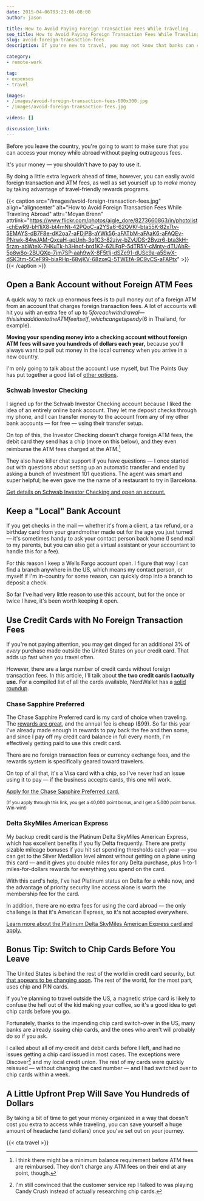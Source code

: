 ```yaml
---
date: 2015-04-06T03:23:06-08:00
author: jason

title: How to Avoid Paying Foreign Transaction Fees While Traveling
seo_title: How to Avoid Paying Foreign Transaction Fees While Traveling
slug: avoid-foreign-transaction-fees
description: If you're new to travel, you may not know that banks can charge fees for using your money outside the United States. They can. And those fees add up fast.

category:
- remote-work

tag:
- expenses
- travel

images:
- /images/avoid-foreign-transaction-fees-600x300.jpg
- /images/avoid-foreign-transaction-fees.jpg

videos: []

discussion_link:
---
```

Before you leave the country, you're going to want to make sure that you can access your money while abroad without paying outrageous fees.

It's your money — you shouldn't have to pay to use it.

By doing a little extra legwork ahead of time, however, you can easily avoid foreign transaction and ATM fees, as well as set yourself up to *make* money by taking advantage of travel-friendly rewards programs.

{{< caption src="/images/avoid-foreign-transaction-fees.jpg"
            align="aligncenter"
            alt="How to Avoid Foreign Transaction Fees While Traveling Abroad"
            attr="Moyan Brenn"
            attrlink="https://www.flickr.com/photos/aigle_dore/8273660863/in/photolist-chEwR9-bH1iX8-bt4mNt-42PQoC-a2YSa6-62QVKf-bta55K-82xTtv-5EMAYS-dB7F8e-dK2oa7-aFDjPB-aYWk56-aFATbM-aFAaK6-aFAQEv-PNrwk-84wJAM-QxcaH-apUnh-3q1C3-82zjvr-bZvUDS-2Bvzr6-bta3kH-5rzm-abWteX-7HKuTk-h3Hnof-brd1K2-62LFqP-5dTR5Y-cMnty-dTUAhR-5p8w8o-2BUQXp-7jm7SP-aah9wX-8F5t1j-dSZe91-dUSc9a-a5SwX-dSK3tm-5CeF99-biaRHp-68vjKV-68zxeQ-5TWEfA-9C9vCS-aFAPtx" >}}
{{< /caption >}}

## Open a Bank Account without Foreign ATM Fees

A quick way to rack up enormous fees is to pull money out of a foreign ATM from an account that charges foreign transaction fees. A lot of accounts will hit you with an extra fee of up to $5 for each withdrawal — this is in addition to the ATM fee itself, which can get spendy ($6 in Thailand, for example).

**Moving your spending money into a checking account without foreign ATM fees will save you hundreds of dollars each year,** because you'll always want to pull out money in the local currency when you arrive in a new country.

I'm only going to talk about the account I use myself, but The Points Guy has put together a good list of [other options][2].

### Schwab Investor Checking

I signed up for the Schwab Investor Checking account because I liked the idea of an entirely online bank account. They let me deposit checks through my phone, and I can transfer money to the account from any of my other bank accounts — for free — using their transfer setup.

On top of this, the Investor Checking doesn't charge foreign ATM fees, the debit card they send has a chip (more on this below), and they even reimburse the ATM fees charged at the ATM.[^feereimbursement]

They also have killer chat support if you have questions — I once started out with questions about setting up an automatic transfer and ended by asking a bunch of Investment 101 questions. The agent was smart and super helpful; he even gave me the name of a restaurant to try in Barcelona.

[Get details on Schwab Investor Checking and open an account.][3]

## Keep a "Local" Bank Account

If you get checks in the mail — whether it's from a client, a tax refund, or a birthday card from your grandmother made out for the age you just turned — it's sometimes handy to ask your contact person back home (I send mail to my parents, but you can also get a virtual assistant or your accountant to handle this for a fee).

For this reason I keep a Wells Fargo account open. I figure that way I can find a branch anywhere in the US, which means my contact person, or myself if I'm in-country for some reason, can quickly drop into a branch to deposit a check.

So far I've had very little reason to use this account, but for the once or twice I have, it's been worth keeping it open.

## Use Credit Cards with No Foreign Transaction Fees

If you're not paying attention, you may get dinged for an additional 3% of *every* purchase made outside the United States on your credit card. That adds up fast when you travel often.

However, there are a large number of credit cards without foreign transaction fees. In this article, I'll talk about **the two credit cards I actually use.** For a compiled list of all the cards available, NerdWallet has a [solid roundup][4].

### Chase Sapphire Preferred

The Chase Sapphire Preferred card is my card of choice when traveling. The [rewards are great][5], and the annual fee is cheap ($99). So far this year I've already made enough in rewards to pay back the fee and then some, and since I pay off my credit card balance in full every month, I'm effectively getting paid to use this credit card.

There are no foreign transaction fees or currency exchange fees, and the rewards system is specifically geared toward travelers.

On top of all that, it's a Visa card with a chip, so I've never had an issue using it to pay — if the business accepts cards, this one will work.

[Apply for the Chase Sapphire Preferred card.][6]

<small>(If you apply through this link, you get a 40,000 point bonus, and I get a 5,000 point bonus. Win-win!)</small>

### Delta SkyMiles American Express

My backup credit card is the Platinum Delta SkyMiles American Express, which has excellent benefits if you fly Delta frequently. There are pretty sizable mileage bonuses if you hit set spending thresholds each year — you can get to the Silver Medallion level almost without getting on a plane using this card — and it gives you double miles for any Delta purchase, plus 1-to-1 miles-for-dollars rewards for everything you spend on the card.

With this card's help, I've had Platinum status on Delta for a while now, and the advantage of priority security line access alone is worth the membership fee for the card.

In addition, there are no extra fees for using the card abroad — the only challenge is that it's American Express, so it's not accepted everywhere.

[Learn more about the Platinum Delta SkyMiles American Express card and apply.][7]

## Bonus Tip: Switch to Chip Cards Before You Leave

The United States is behind the rest of the world in credit card security, but [that appears to be changing soon][8]. The rest of the world, for the most part, uses chip and PIN cards.

If you're planning to travel outside the US, a magnetic stripe card is likely to confuse the hell out of the kid making your coffee, so it's a good idea to get chip cards before you go.

Fortunately, thanks to the impending chip card switch-over in the US, many banks are already issuing chip cards, and the ones who aren't will probably do so if you ask.

I called about all of my credit and debit cards before I left, and had no issues getting a chip card issued in most cases. The exceptions were Discover[^discover] and my local credit union. The rest of my cards were quickly reissued — without changing the card number — and I had switched over to chip cards within a week.

## A Little Upfront Prep Will Save You Hundreds of Dollars

By taking a bit of time to get your money organized in a way that doesn't cost you extra to access while traveling, you can save yourself a huge amount of headache (and dollars) once you've set out on your journey.

{{< cta travel >}}

[^feereimbursement]:
    I think there might be a minimum balance requirement before ATM fees are reimbursed. They don't charge any ATM fees on their end at any point, though.

[^discover]:
    I'm still convinced that the customer service rep I talked to was playing Candy Crush instead of actually researching chip cards.

 [1]: https://www.flickr.com/photos/aigle_dore/8273660863/in/photolist-chEwR9-bH1iX8-bt4mNt-42PQoC-a2YSa6-62QVKf-bta55K-82xTtv-5EMAYS-dB7F8e-dK2oa7-aFDjPB-aYWk56-aFATbM-aFAaK6-aFAQEv-PNrwk-84wJAM-QxcaH-apUnh-3q1C3-82zjvr-bZvUDS-2Bvzr6-bta3kH-5rzm-abWteX-7HKuTk-h3Hnof-brd1K2-62LFqP-5dTR5Y-cMnty-dTUAhR-5p8w8o-2BUQXp-7jm7SP-aah9wX-8F5t1j-dSZe91-dUSc9a-a5SwX-dSK3tm-5CeF99-biaRHp-68vjKV-68zxeQ-5TWEfA-9C9vCS-aFAPtx
 [2]: http://thepointsguy.com/2014/02/the-top-11-checking-accounts-for-avoiding-foreign-atm-fees/
 [3]: http://www.schwab.com/public/schwab/banking_lending/checking_account
 [4]: http://www.nerdwallet.com/blog/top-credit-cards/no-foreign-transaction-fee-credit-card/
 [5]: https://creditcards.chase.com/credit-cards/sapphire-preferred-card.aspx
 [6]: https://applynow.chase.com/FlexAppWeb/renderApp.do?PID=CFFD2&SPID=FDY7&CELL=6RLJ&MSC=1440684963
 [7]: https://www304.americanexpress.com/credit-card/skymiles/25330
 [8]: http://www.forbes.com/sites/leoking/2014/10/21/is-the-us-finally-accelerating-a-move-to-chip-and-pin/

